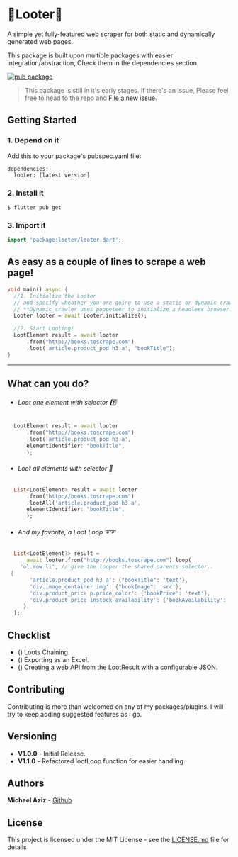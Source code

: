 # 🥇Looter🥇

A simple yet fully-featured web scraper for both static and dynamically generated web pages.

This package is built upon multible packages with easier integration/abstraction, Check them in the dependencies section.

[![pub package](https://img.shields.io/pub/v/looter)](https://pub.dartlang.org/packages/looter)

> This package is still in it's early stages. If there's an issue, Please feel free to head to the repo and [File a new issue](https://github.com/micazi/looter/issues).

## Getting Started

### 1. Depend on it

Add this to your package's pubspec.yaml file:

```
dependencies:
  looter: [latest version]
```

### 2. Install it

```
$ flutter pub get
```

### 3. Import it

```dart
import 'package:looter/looter.dart';
```

## As easy as a couple of lines to scrape a web page!

```dart
void main() async {
  //1. Initialize the Looter
  // and specify wheather you are going to use a static or dynamic crawler.
  // **Dynamic crawler uses puppeteer to initialize a headless browser.**
  Looter looter = await Looter.initialize();

  //2. Start Looting!
  LootElement result = await looter
      .from("http://books.toscrape.com")
      .loot('article.product_pod h3 a', "bookTitle");
}
```

---

## What can you do?

- ###### Loot one element with selector 1️⃣

```dart
  LootElement result = await looter
      .from("http://books.toscrape.com")
      .loot('article.product_pod h3 a',
      elementIdentifier: "bookTitle",
      );
```

- ###### Loot all elements with selector 🔗

```dart
  List<LootElement> result = await looter
      .from("http://books.toscrape.com")
      .lootAll('article.product_pod h3 a',
      elementIdentifier: "bookTitle",
      );
```

- ###### And my favorite, a Loot Loop ➰➰

```dart
  List<LootElement?> result =
      await looter.from("http://books.toscrape.com").loop(
    'ol.row li', // give the looper the shared parents selector..
 {
       'article.product_pod h3 a': {"bookTitle": 'text'},
       'div.image_container img': {"bookImage": 'src'},
       'div.product_price p.price_color': {'bookPrice': 'text'},
       'div.product_price instock availability': {'bookAvailability': 'text'},
     },
  );
```

## Checklist

- () Loots Chaining.
- () Exporting as an Excel.
- () Creating a web API from the LootResult with a configurable JSON.

## Contributing

Contributing is more than welcomed on any of my packages/plugins.
I will try to keep adding suggested features as i go.

<!-- **Current list of contributors:**
 -->

## Versioning

- **V1.0.0** - Initial Release.
- **V1.1.0** - Refactored lootLoop function for easier handling.

## Authors

**Michael Aziz** - [Github](https://github.com/micwaziz)

## License

This project is licensed under the MIT License - see the [LICENSE.md](LICENSE.md) file for details
